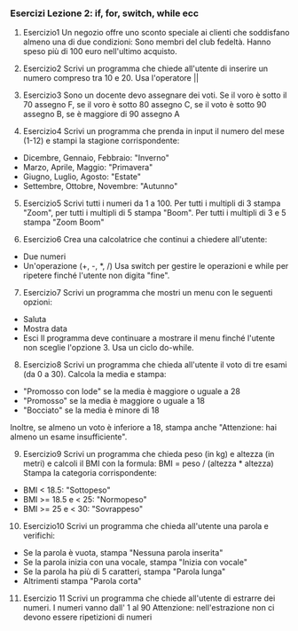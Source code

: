 ### Esercizi Lezione 2: if, for, switch, while ecc

1. Esercizio1
Un negozio offre uno sconto speciale ai clienti che soddisfano almeno una di
due condizioni: Sono membri del club fedeltà. Hanno speso più di 100 euro
nell'ultimo acquisto.

2. Esercizio2
Scrivi un programma che chiede all'utente di inserire un numero compreso tra
10 e 20. Usa l'operatore ||

3. Esercizio3
Sono un docente devo assegnare dei voti. Se il voro è sotto il 70
assegno F, se il voro è sotto 80 assegno C, se il voto è sotto 90 assegno B,
se è maggiore di 90 assegno A

4. Esercizio4
Scrivi un programma che prenda in input il numero del mese (1-12) e stampi la stagione corrispondente:

- Dicembre, Gennaio, Febbraio: "Inverno"
- Marzo, Aprile, Maggio: "Primavera"
- Giugno, Luglio, Agosto: "Estate"
- Settembre, Ottobre, Novembre: "Autunno"

5. Esercizio5
Scrivi tutti i numeri da 1 a 100. Per tutti i multipli di 3 stampa "Zoom", per tutti i multipli di 5 stampa "Boom". Per tutti i multipli di 3 e 5 stampa "Zoom Boom"

6. Esercizio6
Crea una calcolatrice che continui a chiedere all'utente:
- Due numeri
- Un'operazione (+, -, *, /)
Usa switch per gestire le operazioni e while per ripetere finché l'utente non digita "fine".

7. Esercizio7
Scrivi un programma che mostri un menu con le seguenti opzioni:
- Saluta
- Mostra data
- Esci
Il programma deve continuare a mostrare il menu finché l'utente non sceglie l'opzione 3. Usa un ciclo do-while.

8. Esercizio8
Scrivi un programma che chieda all'utente il voto di tre esami (da 0 a 30). Calcola la media e stampa:

- "Promosso con lode" se la media è maggiore o uguale a 28
- "Promosso" se la media è maggiore o uguale a 18
- "Bocciato" se la media è minore di 18

Inoltre, se almeno un voto è inferiore a 18, stampa anche "Attenzione: hai almeno un esame insufficiente".


9. Esercizio9
Scrivi un programma che chieda peso (in kg) e altezza (in metri) e calcoli il BMI con la formula: BMI = peso / (altezza * altezza)
Stampa la categoria corrispondente:

- BMI < 18.5: "Sottopeso"
- BMI >= 18.5 e < 25: "Normopeso"
- BMI >= 25 e < 30: "Sovrappeso"

10. Esercizio10
Scrivi un programma che chieda all'utente una parola e verifichi:

- Se la parola è vuota, stampa "Nessuna parola inserita"
- Se la parola inizia con una vocale, stampa "Inizia con vocale"
- Se la parola ha più di 5 caratteri, stampa "Parola lunga"
- Altrimenti stampa "Parola corta"


11. Esercizio 11
Scrivi un programma che chiede all'utente di estrarre dei numeri. I numeri vanno dall' 1 al 90
Attenzione: nell'estrazione non ci devono essere ripetizioni di numeri


